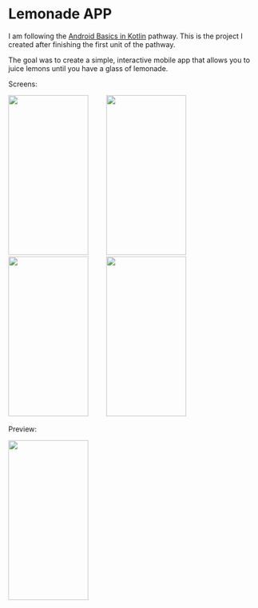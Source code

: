 # Lemonade APP

I am following the [Android Basics in Kotlin](https://developer.android.com/courses/android-basics-kotlin/course) pathway. This is the project I created after finishing the first unit of the pathway.

The goal was to create a simple, interactive mobile app that allows you to juice lemons until you have a glass of lemonade.

Screens:

<img src="https://user-images.githubusercontent.com/95613636/229305450-2acabc59-9c1c-449c-8dc3-5f14bf7aefc4.png" width="160" height="320"> &emsp;&emsp; <img src="https://user-images.githubusercontent.com/95613636/229305530-4c92bcff-9924-41d9-9f43-b3b559ed6a01.png" width="160" height="320"> &emsp;&emsp; <img src="https://user-images.githubusercontent.com/95613636/229305551-ecfd235e-a8e6-43e2-a0ea-06eda8569d2e.png" width="160" height="320"> &emsp;&emsp; <img src="https://user-images.githubusercontent.com/95613636/229305569-a703291f-d037-4318-8a3b-13f0a3385eca.png" width="160" height="320">

Preview:

<img src="https://user-images.githubusercontent.com/95613636/229305768-745d951e-d210-4fe5-81ff-a619968d6429.gif" width="160" height="320">
